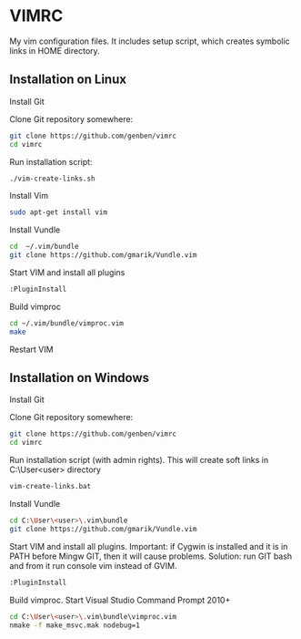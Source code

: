 VIMRC
========

My vim configuration files.
It includes setup script, which creates symbolic links in HOME directory.


Installation on Linux
---------------------

Install Git

Clone Git repository somewhere:

``` bash
git clone https://github.com/genben/vimrc
cd vimrc
```

Run installation script:

``` bash
./vim-create-links.sh
```

Install Vim
``` bash
sudo apt-get install vim
```

Install Vundle
``` bash
cd  ~/.vim/bundle
git clone https://github.com/gmarik/Vundle.vim
```

Start VIM and install all plugins
``` bash
:PluginInstall
```

Build vimproc
```bash
cd ~/.vim/bundle/vimproc.vim
make
```


Restart VIM

Installation on Windows
-----------------------

Install Git

Clone Git repository somewhere:
``` bash
git clone https://github.com/genben/vimrc
cd vimrc
```

Run installation script (with admin rights).
This will create soft links in C:\User\<user> directory
``` bash
vim-create-links.bat
```

Install Vundle
``` bash
cd C:\User\<user>\.vim\bundle
git clone https://github.com/gmarik/Vundle.vim
```

Start VIM and install all plugins.
Important: if Cygwin is installed and it is in PATH before Mingw GIT, then it will cause problems.
Solution: run GIT bash and from it run console vim instead of GVIM.
``` bash
:PluginInstall
```


Build vimproc.
Start Visual Studio Command Prompt 2010+
```bash
cd C:\User\<user>\.vim\bundle\vimproc.vim
nmake -f make_msvc.mak nodebug=1
```
